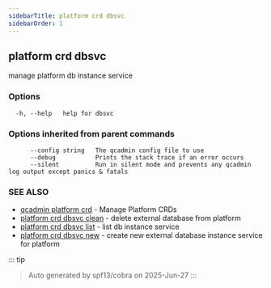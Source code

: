 ```yaml
---
sidebarTitle: platform crd dbsvc
sidebarOrder: 1
---
```


## platform crd dbsvc

manage platform db instance service

### Options

```
  -h, --help   help for dbsvc
```

### Options inherited from parent commands

```
      --config string   The qcadmin config file to use
      --debug           Prints the stack trace if an error occurs
      --silent          Run in silent mode and prevents any qcadmin log output except panics & fatals
```

### SEE ALSO

* [qcadmin platform crd](platform_crd.md)	 - Manage Platform CRDs
* [platform crd dbsvc clean](platform_crd_dbsvc_clean.md)	 - delete external database from platform
* [platform crd dbsvc list](platform_crd_dbsvc_list.md)	 - list db instance service
* [platform crd dbsvc new](platform_crd_dbsvc_new.md)	 - create new external database instance service for platform

::: tip
>Auto generated by spf13/cobra on 2025-Jun-27
:::